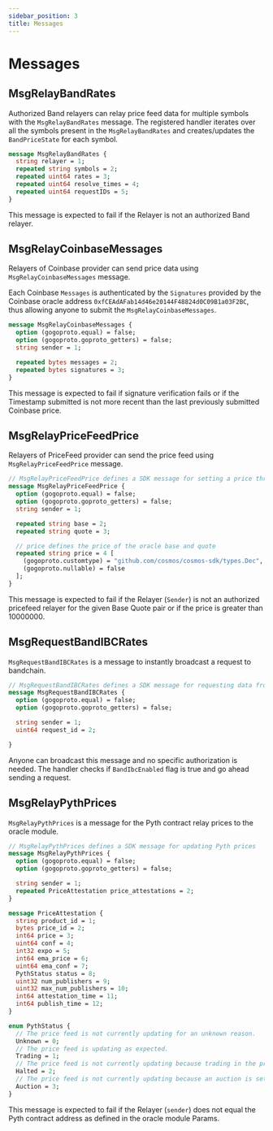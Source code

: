 ```yaml
---
sidebar_position: 3
title: Messages
---
```


# Messages

## MsgRelayBandRates

Authorized Band relayers can relay price feed data for multiple symbols with the `MsgRelayBandRates` message.
The registered handler iterates over all the symbols present in the `MsgRelayBandRates` and creates/updates the
`BandPriceState` for each symbol.

```protobuf
message MsgRelayBandRates {
  string relayer = 1;
  repeated string symbols = 2;
  repeated uint64 rates = 3;
  repeated uint64 resolve_times = 4;
  repeated uint64 requestIDs = 5;
}
```

This message is expected to fail if the Relayer is not an authorized Band relayer.

## MsgRelayCoinbaseMessages

Relayers of Coinbase provider can send price data using `MsgRelayCoinbaseMessages` message.

Each Coinbase `Messages` is authenticated by the `Signatures` provided by the Coinbase oracle address `0xfCEAdAFab14d46e20144F48824d0C09B1a03F2BC`, thus allowing anyone to submit the `MsgRelayCoinbaseMessages`.

```protobuf
message MsgRelayCoinbaseMessages {
  option (gogoproto.equal) = false;
  option (gogoproto.goproto_getters) = false;
  string sender = 1;

  repeated bytes messages = 2;
  repeated bytes signatures = 3;
}
```

This message is expected to fail if signature verification fails or if the Timestamp submitted is not more recent than the last previously submitted Coinbase price.

## MsgRelayPriceFeedPrice

Relayers of PriceFeed provider can send the price feed using `MsgRelayPriceFeedPrice` message.

```protobuf
// MsgRelayPriceFeedPrice defines a SDK message for setting a price through the pricefeed oracle.
message MsgRelayPriceFeedPrice {
  option (gogoproto.equal) = false;
  option (gogoproto.goproto_getters) = false;
  string sender = 1;

  repeated string base = 2;
  repeated string quote = 3;

  // price defines the price of the oracle base and quote
  repeated string price = 4 [
    (gogoproto.customtype) = "github.com/cosmos/cosmos-sdk/types.Dec",
    (gogoproto.nullable) = false
  ];
}
```

This message is expected to fail if the Relayer (`Sender`) is not an authorized pricefeed relayer for the given Base Quote pair or if the price is greater than 10000000.

## MsgRequestBandIBCRates

`MsgRequestBandIBCRates` is a message to instantly broadcast a request to bandchain.

```protobuf
// MsgRequestBandIBCRates defines a SDK message for requesting data from BandChain using IBC.
message MsgRequestBandIBCRates {
  option (gogoproto.equal) = false;
  option (gogoproto.goproto_getters) = false;

  string sender = 1;
  uint64 request_id = 2;

}
```

Anyone can broadcast this message and no specific authorization is needed.
The handler checks if `BandIbcEnabled` flag is true and go ahead sending a request.

## MsgRelayPythPrices

`MsgRelayPythPrices` is a message for the Pyth contract relay prices to the oracle module.  

```protobuf
// MsgRelayPythPrices defines a SDK message for updating Pyth prices
message MsgRelayPythPrices {
  option (gogoproto.equal) = false;
  option (gogoproto.goproto_getters) = false;

  string sender = 1;
  repeated PriceAttestation price_attestations = 2;
}

message PriceAttestation {
  string product_id = 1;
  bytes price_id = 2;
  int64 price = 3;
  uint64 conf = 4;
  int32 expo = 5;
  int64 ema_price = 6;
  uint64 ema_conf = 7;
  PythStatus status = 8;
  uint32 num_publishers = 9;
  uint32 max_num_publishers = 10;
  int64 attestation_time = 11;
  int64 publish_time = 12;
}

enum PythStatus {
  // The price feed is not currently updating for an unknown reason.
  Unknown = 0;
  // The price feed is updating as expected.
  Trading = 1;
  // The price feed is not currently updating because trading in the product has been halted.
  Halted = 2;
  // The price feed is not currently updating because an auction is setting the price.
  Auction = 3;
}
```

This message is expected to fail if the Relayer (`sender`) does not equal the Pyth contract address as defined in the 
oracle module Params. 
